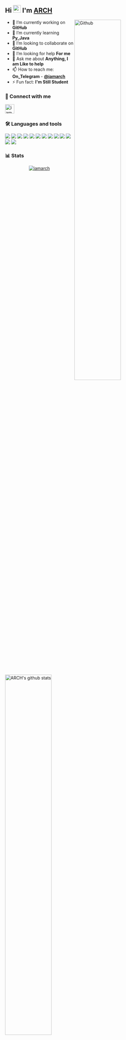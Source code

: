 ## Hi <img src="https://raw.githubusercontent.com/MartinHeinz/MartinHeinz/master/wave.gif" width="25px"> I'm [ARCH](https://github.com/iamarch)

<img width="55%" align="right" alt="Github" src="https://raw.githubusercontent.com/onimur/.github/master/.resources/git-header.svg" /> 
  
- 🔭 I’m currently working on **GitHub**
- 🌱 I’m currently learning **Py_Java**
- 👯 I’m looking to collaborate on **GitHub**
- 🤔 I’m looking for help **For me**
- 💬 Ask me about **Anything, I am Like to help**
- 📫 How to reach me: **On_Telegram** - [**@iamarch**](https://telegram.me/iamarch)
- ⚡ Fun fact:  **I'm Still Student**
  
### 🔗 Connect with me
<!-- png icons from https://iconscout.com/ -->
<a href="https://telegram.me/iamarch" target="blank"><img align="center" src="https://telegra.ph/file/26d2289b53f2b5f183a49.png" alt="iamarch" height="30" width="30" /></a>

### 🛠️ Languages and tools
<a href="https://www.arduino.cc"><img src="https://img.icons8.com/fluency/48/000000/arduino.png"/></a>
<a href="https://aws.amazon.com"><img src="https://img.icons8.com/color/48/000000/amazon-web-services.png"/></a>
<a href="https://azure.microsoft.com/"><img src="https://img.icons8.com/fluency/48/000000/azure-1.png"/></a>
<a href="https://www.gnu.org/software/bash"><img src="https://img.icons8.com/plasticine/48/000000/bash.png"/></a>
<a href="https://www.docker.com"><img src="https://img.icons8.com/fluency/50/000000/docker.png"/></a>
<a href="https://cloud.google.com"><img src="https://img.icons8.com/fluency/48/000000/google-cloud.png"/></a>
<a href="https://heroku.com"><img src="https://img.icons8.com/color/48/000000/heroku.png"/></a>
<a href="https://www.w3.org/html"><img src="https://img.icons8.com/color/48/000000/html-5--v1.png"/></a>
<a href="https://www.linux.org"><img src="https://img.icons8.com/color/48/000000/linux--v1.png"/></a>
<a href="https://www.mongodb.com"><img src="https://img.icons8.com/color/48/000000/mongodb.png"/></a>
<a href="https://www.postgresql.org"><img src="https://img.icons8.com/color/48/000000/postgreesql.png"/></a>
<a href="https://www.python.org"><img src="https://img.icons8.com/color/48/000000/python--v1.png"/></a>
<a href="https://redis.io"><img src="https://img.icons8.com/color/48/000000/redis.png"/></a>

### 📊 Stats
<p>
  <a href="https://github.com/iamarch/handle-path-oz">
    <img width="55%" align="Left" alt="ARCH's github stats" src="https://github-readme-stats.vercel.app/api?username=iamarch&show_icons=true&hide_border=true" />
  </a>
  
<p align="center"> <a href="https://github.com/iamarch"><img src="https://github-profile-trophy.vercel.app/?username=iamarch&theme=radical&row=1&no-frame=true&no-bg=true" alt="iamarch" /></a> </p>

